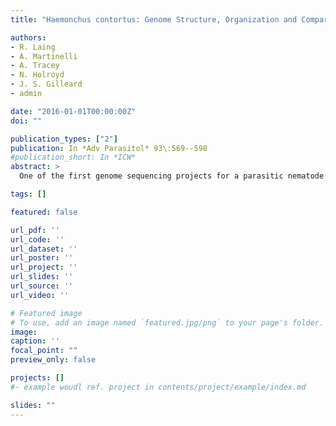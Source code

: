 ```yaml
---
title: "Haemonchus contortus: Genome Structure, Organization and Comparative Genomics"

authors:
- R. Laing
- A. Martinelli
- A. Tracey
- N. Holroyd
- J. S. Gilleard
- admin

date: "2016-01-01T00:00:00Z"
doi: ""

publication_types: ["2"]
publication: In *Adv Parasitol* 93\:569--598
#publication_short: In *ICW*
abstract: >
  One of the first genome sequencing projects for a parasitic nematode was that for Haemonchus contortus. The open access data from the Wellcome Trust Sanger Institute provided a valuable early resource for the research community, particularly for the identification of specific genes and genetic markers. Later, a second sequencing project was initiated by the University of Melbourne, and the two draft genome sequences for H. contortus were published back-to-back in 2013. There is a pressing need for long-range genomic information for genetic mapping, population genetics and functional genomic studies, so we are continuing to improve the Wellcome Trust Sanger Institute assembly to provide a finished reference genome for H. contortus. This review describes this process, compares the H. contortus genome assemblies with draft genomes from other members of the strongylid group and discusses future directions for parasite genomics using the H. contortus model.

tags: []

featured: false

url_pdf: ''
url_code: ''
url_dataset: ''
url_poster: ''
url_project: ''
url_slides: ''
url_source: ''
url_video: ''

# Featured image
# To use, add an image named `featured.jpg/png` to your page's folder.
image:
caption: ''
focal_point: ""
preview_only: false

projects: []
#- example woudl ref. project in contents/project/example/index.md

slides: ""
---
```

